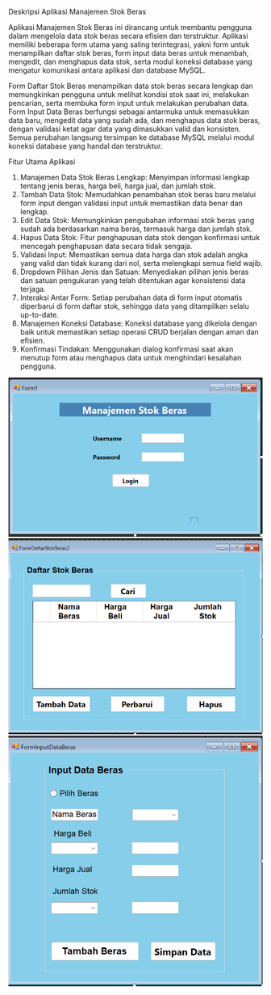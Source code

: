 
Deskripsi Aplikasi Manajemen Stok Beras

Aplikasi Manajemen Stok Beras ini dirancang untuk membantu pengguna dalam mengelola data stok beras secara efisien dan terstruktur. Aplikasi memiliki beberapa form utama yang saling terintegrasi, yakni form untuk menampilkan daftar stok beras, form input data beras untuk menambah, mengedit, dan menghapus data stok, serta modul koneksi database yang mengatur komunikasi antara aplikasi dan database MySQL.

Form Daftar Stok Beras menampilkan data stok beras secara lengkap dan memungkinkan pengguna untuk melihat kondisi stok saat ini, melakukan pencarian, serta membuka form input untuk melakukan perubahan data. Form Input Data Beras berfungsi sebagai antarmuka untuk memasukkan data baru, mengedit data yang sudah ada, dan menghapus data stok beras, dengan validasi ketat agar data yang dimasukkan valid dan konsisten. Semua perubahan langsung tersimpan ke database MySQL melalui modul koneksi database yang handal dan terstruktur.

Fitur Utama Aplikasi
1. Manajemen Data Stok Beras Lengkap: Menyimpan informasi lengkap tentang jenis beras, harga beli, harga jual, dan jumlah stok.
2. Tambah Data Stok: Memudahkan penambahan stok beras baru melalui form input dengan validasi input untuk memastikan data benar dan lengkap.
3. Edit Data Stok: Memungkinkan pengubahan informasi stok beras yang sudah ada berdasarkan nama beras, termasuk harga dan jumlah stok.
4. Hapus Data Stok: Fitur penghapusan data stok dengan konfirmasi untuk mencegah penghapusan data secara tidak sengaja.
5. Validasi Input: Memastikan semua data harga dan stok adalah angka yang valid dan tidak kurang dari nol, serta melengkapi semua field wajib.
6. Dropdown Pilihan Jenis dan Satuan: Menyediakan pilihan jenis beras dan satuan pengukuran yang telah ditentukan agar konsistensi data terjaga.
7. Interaksi Antar Form: Setiap perubahan data di form input otomatis diperbarui di form daftar stok, sehingga data yang ditampilkan selalu up-to-date.
8. Manajemen Koneksi Database: Koneksi database yang dikelola dengan baik untuk memastikan setiap operasi CRUD berjalan dengan aman dan efisien.
9. Konfirmasi Tindakan: Menggunakan dialog konfirmasi saat akan menutup form atau menghapus data untuk menghindari kesalahan pengguna.

![image alt](https://github.com/Alfinaa29/App_Manajemen_Stok_Beras/blob/main/Screenshot%202025-05-26%20111115.png)
![image alt](https://github.com/Alfinaa29/App_Manajemen_Stok_Beras/blob/main/Screenshot%202025-05-26%20111147.png)
![image alt](https://github.com/Alfinaa29/App_Manajemen_Stok_Beras/blob/main/Screenshot%202025-05-26%20111209.png)
